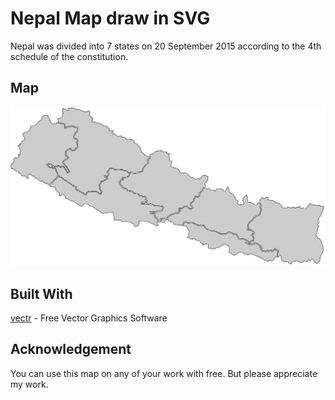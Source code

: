 # Nepal Map draw in SVG
Nepal was divided into 7 states on 20 September 2015 according to the 4th schedule of the constitution.

## Map
![Nepal Map](https://github.com/dipbazz/Nepal-map-with-7-states-in-svg/blob/master/Nepal%20map.svg "Nepal Map")

## Built With
[vectr](https://vectr.com/ ) - Free Vector Graphics Software

## Acknowledgement
You can use this map on any of your work with free. But please appreciate my work.
